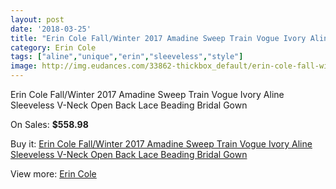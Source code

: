 ```yaml
---
layout: post
date: '2018-03-25'
title: "Erin Cole Fall/Winter 2017 Amadine Sweep Train Vogue Ivory Aline Sleeveless V-Neck Open Back Lace Beading Bridal Gown"
category: Erin Cole
tags: ["aline","unique","erin","sleeveless","style"]
image: http://img.eudances.com/33862-thickbox_default/erin-cole-fall-winter-2017-amadine-sweep-train-vogue-ivory-aline-sleeveless-v-neck-open-back-lace-beading-bridal-gown.jpg
---
```

Erin Cole Fall/Winter 2017 Amadine Sweep Train Vogue Ivory Aline Sleeveless V-Neck Open Back Lace Beading Bridal Gown

On Sales: **$558.98**
<a href="https://www.eudances.com/en/erin-cole/10308-erin-cole-fall-winter-2017-amadine-sweep-train-vogue-ivory-aline-sleeveless-v-neck-open-back-lace-beading-bridal-gown.html"><amp-img layout="responsive" width="600" height="600" src="//img.eudances.com/33862-thickbox_default/erin-cole-fall-winter-2017-amadine-sweep-train-vogue-ivory-aline-sleeveless-v-neck-open-back-lace-beading-bridal-gown.jpg" alt="Erin Cole Fall/Winter 2017 Amadine Sweep Train Vogue Ivory Aline Sleeveless V-Neck Open Back Lace Beading Bridal Gown 0" /></a>
<a href="https://www.eudances.com/en/erin-cole/10308-erin-cole-fall-winter-2017-amadine-sweep-train-vogue-ivory-aline-sleeveless-v-neck-open-back-lace-beading-bridal-gown.html"><amp-img layout="responsive" width="600" height="600" src="//img.eudances.com/33866-thickbox_default/erin-cole-fall-winter-2017-amadine-sweep-train-vogue-ivory-aline-sleeveless-v-neck-open-back-lace-beading-bridal-gown.jpg" alt="Erin Cole Fall/Winter 2017 Amadine Sweep Train Vogue Ivory Aline Sleeveless V-Neck Open Back Lace Beading Bridal Gown 1" /></a>
<a href="https://www.eudances.com/en/erin-cole/10308-erin-cole-fall-winter-2017-amadine-sweep-train-vogue-ivory-aline-sleeveless-v-neck-open-back-lace-beading-bridal-gown.html"><amp-img layout="responsive" width="600" height="600" src="//img.eudances.com/33865-thickbox_default/erin-cole-fall-winter-2017-amadine-sweep-train-vogue-ivory-aline-sleeveless-v-neck-open-back-lace-beading-bridal-gown.jpg" alt="Erin Cole Fall/Winter 2017 Amadine Sweep Train Vogue Ivory Aline Sleeveless V-Neck Open Back Lace Beading Bridal Gown 2" /></a>
<a href="https://www.eudances.com/en/erin-cole/10308-erin-cole-fall-winter-2017-amadine-sweep-train-vogue-ivory-aline-sleeveless-v-neck-open-back-lace-beading-bridal-gown.html"><amp-img layout="responsive" width="600" height="600" src="//img.eudances.com/33864-thickbox_default/erin-cole-fall-winter-2017-amadine-sweep-train-vogue-ivory-aline-sleeveless-v-neck-open-back-lace-beading-bridal-gown.jpg" alt="Erin Cole Fall/Winter 2017 Amadine Sweep Train Vogue Ivory Aline Sleeveless V-Neck Open Back Lace Beading Bridal Gown 3" /></a>
<a href="https://www.eudances.com/en/erin-cole/10308-erin-cole-fall-winter-2017-amadine-sweep-train-vogue-ivory-aline-sleeveless-v-neck-open-back-lace-beading-bridal-gown.html"><amp-img layout="responsive" width="600" height="600" src="//img.eudances.com/33863-thickbox_default/erin-cole-fall-winter-2017-amadine-sweep-train-vogue-ivory-aline-sleeveless-v-neck-open-back-lace-beading-bridal-gown.jpg" alt="Erin Cole Fall/Winter 2017 Amadine Sweep Train Vogue Ivory Aline Sleeveless V-Neck Open Back Lace Beading Bridal Gown 4" /></a>

Buy it: [Erin Cole Fall/Winter 2017 Amadine Sweep Train Vogue Ivory Aline Sleeveless V-Neck Open Back Lace Beading Bridal Gown](https://www.eudances.com/en/erin-cole/10308-erin-cole-fall-winter-2017-amadine-sweep-train-vogue-ivory-aline-sleeveless-v-neck-open-back-lace-beading-bridal-gown.html "Erin Cole Fall/Winter 2017 Amadine Sweep Train Vogue Ivory Aline Sleeveless V-Neck Open Back Lace Beading Bridal Gown")

View more: [Erin Cole](https://www.eudances.com/en/169-erin-cole "Erin Cole")